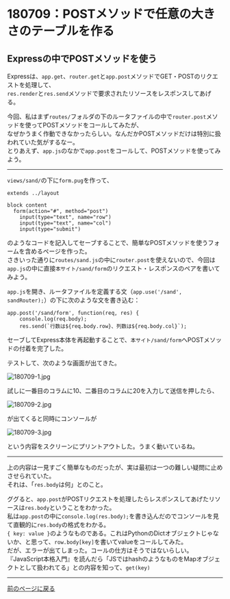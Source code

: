 # 180709：POSTメソッドで任意の大きさのテーブルを作る

## Expressの中でPOSTメソッドを使う

Expressは、`app.get`、`router.get`と`app.post`メソッドでGET・POSTのリクエストを処理して、  
`res.render`と`res.send`メソッドで要求されたリソースをレスポンスしてあげる。

今回、私はまず`routes/`フォルダの下のルータファイルの中で`router.post`メソッドを使ってPOSTメソッドをコールしてみたが、  
なぜかうまく作動できなかったらしい。なんだかPOSTメソッドだけは特別に扱われていた気がするなー。  
とりあえず、`app.js`のなかで`app.post`をコールして、POSTメソッドを使ってみよう。

***

`views/sand/`の下に`form.pug`を作って、

```
extends ../layout

block content
  form(action="#", method="post")
    input(type="text", name="row")
    input(type="text", name="col")
    input(type="submit")
```

のようなコードを記入してセーブすることで、簡単なPOSTメソッドを使うフォームを含めるページを作った。  
さきいった通りに`routes/sand.js`の中に`router.post`を使えないので、今回は`app.js`の中に直接`本サイト/sand/form`のリクエスト・レスポンスのペアを書いてみよう。

`app.js`を開き、ルータファイルを定義する文（`app.use('/sand', sandRouter);`）の下に次のような文を書き込む：

```
app.post('/sand/form', function(req, res) {
    console.log(req.body);
    res.send(`行数は${req.body.row}、列数は${req.body.col}`);
```

セーブしてExpress本体を再起動することで、`本サイト/sand/form`へPOSTメソッドの付着を完了した。

テストして、次のような画面が出てきた。

![180709-1.jpg][1]

試しに一番目のコラムに10、二番目のコラムに20を入力して送信を押したら、

![180709-2.jpg][2]

が出てくると同時にコンソールが

![180709-3.jpg][3]

という内容をスクリーンにプリントアウトした。うまく動いているね。

***

上の内容は一見すごく簡単なものだったが、実は最初は一つの難しい疑問に止めさせられていた。  
それは、「`res.body`は何」とのこと。

ググると、`app.post`がPOSTリクエストを処理したらレスポンスしてあげたリソースは`res.body`ということをわかった。  
私は`app.post`の中に`console.log(res.body);`を書き込んだのでコンソールを見て直観的に`res.body`の格式をわかる。  
`{ key: value }`のようなものである。これはPythonのDictオブジェクトじゃないか、と思って、`row.body[key]`を書いてvalueをコールしてみた。  
だが、エラーが出てしまった。コールの仕方はそうではないらしい。『JavaScript本格入門』を読んだら「JSではhashのようなものをMapオブジェクトとして扱われてる」との内容を知って、`get(key)`


***

[前のページに戻る][]


[前のページに戻る]: /blog "ブログ"
[1]: /images/180709-1.jpg "1"
[2]: /images/180709-2.jpg "2"
[3]: /images/180709-3.jpg "3"
